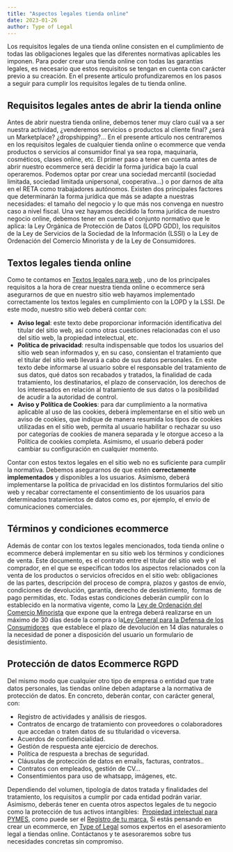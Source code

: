 ```yaml
---
title: "Aspectos legales tienda online"
date: 2023-01-26
author: Type of Legal
---
```


Los requisitos legales de una tienda online consisten en el cumplimiento de todas las obligaciones legales que las diferentes normativas aplicables les imponen. Para poder crear una tienda online con todas las garantías legales, es necesario que estos requisitos se tengan en cuenta con carácter previo a su creación. En el presente artículo profundizaremos en los pasos a seguir para cumplir los requisitos legales de tu tienda online.

**Requisitos legales antes de abrir la tienda online**
------------------------------------------------------

Antes de abrir nuestra tienda online, debemos tener muy claro cuál va a ser nuestra actividad, ¿venderemos servicios o productos al cliente final? ¿será un Marketplace? ¿dropshipping?... En el presente artículo nos centraremos en los requisitos legales de cualquier tienda online o ecommerce que venda productos o servicios al consumidor final ya sea ropa, maquinaria, cosméticos, clases online, etc. El primer paso a tener en cuenta antes de abrir nuestro ecommerce será decidir la forma jurídica bajo la cual operaremos. Podemos optar por crear una sociedad mercantil (sociedad limitada, sociedad limitada unipersonal, cooperativa…) o por darnos de alta en el RETA como trabajadores autónomos. Existen dos principales factores que determinarán la forma jurídica que más se adapte a nuestras necesidades: el tamaño del negocio y lo que más nos convenga en nuestro caso a nivel fiscal. Una vez hayamos decidido la forma jurídica de nuestro negocio online, debemos tener en cuenta el conjunto normativo que le aplica: la Ley Orgánica de Protección de Datos (LOPD GDD), los requisitos de la Ley de Servicios de la Sociedad de la Información (LSSI) o la Ley de Ordenación del Comercio Minorista y de la Ley de Consumidores.

**Textos legales tienda online**
--------------------------------

Como te contamos en [Textos legales para web](https://typeoflegal.com/textos-legales-para-web/ "Textos legales para web") , uno de los principales requisitos a la hora de crear nuestra tienda online o ecommerce será asegurarnos de que en nuestro sitio web hayamos implementado correctamente los textos legales en cumplimiento con la LOPD y la LSSI. De este modo, nuestro sitio web deberá contar con:

*   **Aviso legal**: este texto debe proporcionar información identificativa del titular del sitio web, así como otras cuestiones relacionadas con el uso del sitio web, la propiedad intelectual, etc.
*   **Política de privacidad**: resulta indispensable que todos los usuarios del sitio web sean informados y, en su caso, consientan el tratamiento que el titular del sitio web llevará a cabo de sus datos personales. En este texto debe informarse al usuario sobre el responsable del tratamiento de sus datos, qué datos son recabados y tratados, la finalidad de cada tratamiento, los destinatarios, el plazo de conservación, los derechos de los interesados en relación al tratamiento de sus datos o la posibilidad de acudir a la autoridad de control.
*   **Aviso y Política de Cookies**: para dar cumplimiento a la normativa aplicable al uso de las cookies, deberá implementarse en el sitio web un aviso de cookies, que indique de manera resumida los tipos de cookies utilizadas en el sitio web, permita al usuario habilitar o rechazar su uso por categorías de cookies de manera separada y le otorgue acceso a la Política de cookies completa. Asimismo, el usuario deberá poder cambiar su configuración en cualquier momento.

Contar con estos textos legales en el sitio web no es suficiente para cumplir la normativa. Debemos asegurarnos de que estén **correctamente implementados** y disponibles a los usuarios. Asimismo, deberá implementarse la política de privacidad en los distintos formularios del sitio web y recabar correctamente el consentimiento de los usuarios para determinados tratamientos de datos como es, por ejemplo, el envío de comunicaciones comerciales.

**Términos y condiciones ecommerce**
------------------------------------

Además de contar con los textos legales mencionados, toda tienda online o ecommerce deberá implementar en su sitio web los términos y condiciones de venta. Este documento, es el contrato entre el titular del sitio web y el comprador, en el que se especifican todos los aspectos relacionados con la venta de los productos o servicios ofrecidos en el sitio web: obligaciones de las partes, descripción del proceso de compra, plazos y gastos de envío, condiciones de devolución, garantía, derecho de desistimiento,  formas de pago permitidas, etc. Todas estas condiciones deberán cumplir con lo establecido en la normativa vigente, como la [Ley de Ordenación del Comercio Minorista](https://www.boe.es/buscar/act.php?id=BOE-A-1996-1072 "Ley de Ordenación del Comercio Minorista") que expone que la entrega deberá realizarse en un máximo de 30 días desde la compra o la[Ley General para la Defensa de los Consumidores](https://www.boe.es/buscar/act.php?id=BOE-A-2007-20555 "Ley General para la Defensa de los Consumidores")  que establece el plazo de devolución en 14 días naturales o la necesidad de poner a disposición del usuario un formulario de desistimiento.

**Protección de datos Ecommerce RGPD**
--------------------------------------

Del mismo modo que cualquier otro tipo de empresa o entidad que trate datos personales, las tiendas online deben adaptarse a la normativa de protección de datos. En concreto, deberán contar, con carácter general, con:

*   Registro de actividades y análisis de riesgos.
*   Contratos de encargo de tratamiento con proveedores o colaboradores que accedan o traten datos de su titularidad o viceversa.
*   Acuerdos de confidencialidad.
*   Gestión de respuesta ante ejercicio de derechos.
*   Política de respuesta a brechas de seguridad.
*   Cláusulas de protección de datos en emails, facturas, contratos..
*   Contratos con empleados, gestión de CV…
*   Consentimientos para uso de whatsapp, imágenes, etc.

Dependiendo del volumen, tipología de datos tratada y finalidades del tratamiento, los requisitos a cumplir por cada entidad podrán variar. Asimismo, deberás tener en cuenta otros aspectos legales de tu negocio como la protección de tus activos intangibles:  [Propiedad intelectual para PYMES](https://typeoflegal.com/propiedad-intelectual-para-pymes/ "Propiedad intelectual para PYMES"), como puede ser el [Registro de tu marca.](https://typeoflegal.com/el-registro-de-marca/ "Registro de tu marca") Si estás pensando en crear un ecommerce, en [Type of Legal](https://typeoflegal.com/contacto/ "Type of Legal") somos expertos en el asesoramiento legal a tiendas online. Contáctanos y te asesoraremos sobre tus necesidades concretas sin compromiso.
